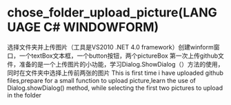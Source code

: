 # chose_folder_upload_picture(LANGUAGE C# WINDOWFORM)
选择文件夹并上传图片（工具是VS2010 .NET 4.0 framework）创建winform窗口，一个textBox文本框，一个button按钮，两个pictureBox
第一次上传github文件，准备的是一个上传图片的小功能，学习Dialog.ShowDialog（）方法的使用，同时在文件夹中选择上传前两张的图片
This is first time i have uploaded github files,prepare for a small function to upload picture,learn the  use of Dialog.showDialog() method,
while selecting the first two pictures to upload in the folder
